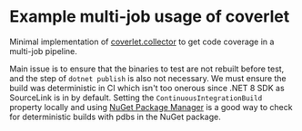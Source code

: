 # Example multi-job usage of coverlet

Minimal implementation of [coverlet.collector](https://github.com/coverlet-coverage/coverlet) to get code coverage in a multi-job pipeline.

Main issue is to ensure that the binaries to test are not rebuilt before test, and the step of `dotnet publish` is also not necessary. We must ensure the build was deterministic in CI which isn't too onerous since .NET 8 SDK as SourceLink is in by default. Setting the `ContinuousIntegrationBuild` property locally and using [NuGet Package Manager](https://github.com/NuGetPackageExplorer/NuGetPackageExplorer) is a good way to check for deterministic builds with pdbs in the NuGet package.
